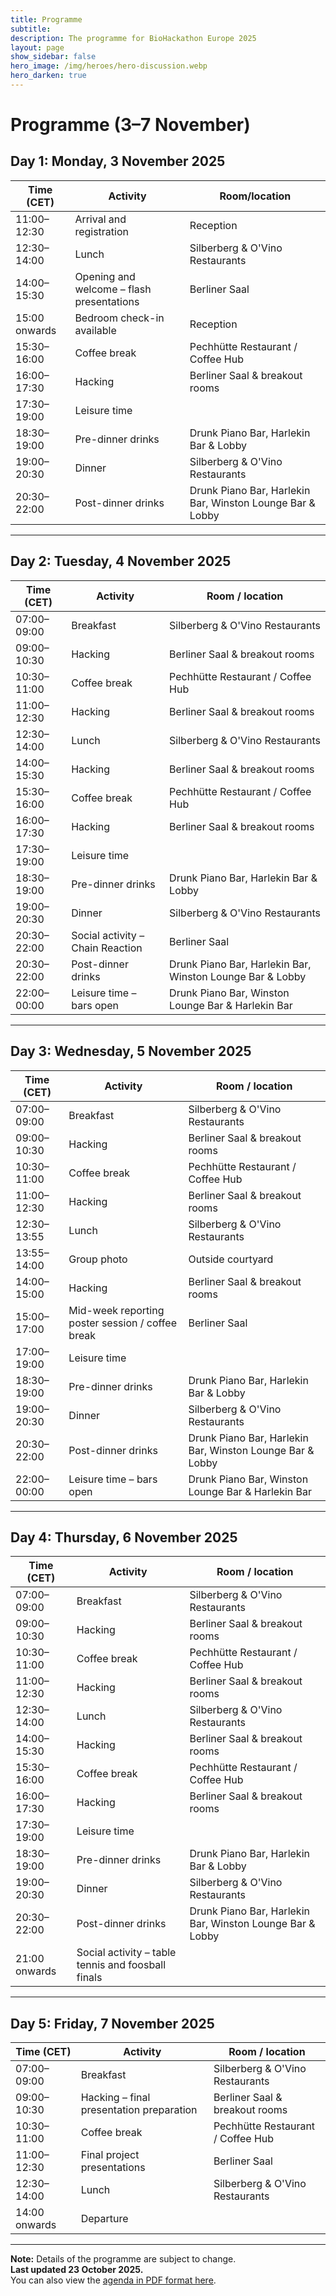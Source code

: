 ```yaml
---
title: Programme
subtitle:
description: The programme for BioHackathon Europe 2025
layout: page
show_sidebar: false
hero_image: /img/heroes/hero-discussion.webp
hero_darken: true
---
```


# Programme (3–7 November)

<h2>Day 1: Monday, 3 November 2025</h2>
<table>
  <thead><tr><th>Time (CET)</th><th>Activity</th><th>Room/location</th></tr></thead>
  <tbody>
    <tr><td>11:00–12:30</td><td>Arrival and registration</td><td>Reception</td></tr>
    <tr><td>12:30–14:00</td><td>Lunch</td><td>Silberberg &amp; O'Vino Restaurants</td></tr>
    <tr><td>14:00–15:30</td><td>Opening and welcome – flash presentations</td><td>Berliner Saal</td></tr>
    <tr><td>15:00 onwards</td><td>Bedroom check-in available</td><td>Reception</td></tr>
    <tr><td>15:30–16:00</td><td>Coffee break</td><td>Pechhütte Restaurant / Coffee Hub</td></tr>
    <tr><td>16:00–17:30</td><td>Hacking</td><td>Berliner Saal &amp; breakout rooms</td></tr>
    <tr><td>17:30–19:00</td><td>Leisure time</td><td></td></tr>
    <tr><td>18:30–19:00</td><td>Pre-dinner drinks</td><td>Drunk Piano Bar, Harlekin Bar &amp; Lobby</td></tr>
    <tr><td>19:00–20:30</td><td>Dinner</td><td>Silberberg &amp; O'Vino Restaurants</td></tr>
    <tr><td>20:30–22:00</td><td>Post-dinner drinks</td><td>Drunk Piano Bar, Harlekin Bar, Winston Lounge Bar &amp; Lobby</td></tr>
  </tbody>
</table>

---

<h2>Day 2: Tuesday, 4 November 2025</h2>
<table>
  <thead><tr><th>Time (CET)</th><th>Activity</th><th>Room / location</th></tr></thead>
  <tbody>
    <tr><td>07:00–09:00</td><td>Breakfast</td><td>Silberberg &amp; O'Vino Restaurants</td></tr>
    <tr><td>09:00–10:30</td><td>Hacking</td><td>Berliner Saal &amp; breakout rooms</td></tr>
    <tr><td>10:30–11:00</td><td>Coffee break</td><td>Pechhütte Restaurant / Coffee Hub</td></tr>
    <tr><td>11:00–12:30</td><td>Hacking</td><td>Berliner Saal &amp; breakout rooms</td></tr>
    <tr><td>12:30–14:00</td><td>Lunch</td><td>Silberberg &amp; O'Vino Restaurants</td></tr>
    <tr><td>14:00–15:30</td><td>Hacking</td><td>Berliner Saal &amp; breakout rooms</td></tr>
    <tr><td>15:30–16:00</td><td>Coffee break</td><td>Pechhütte Restaurant / Coffee Hub</td></tr>
    <tr><td>16:00–17:30</td><td>Hacking</td><td>Berliner Saal &amp; breakout rooms</td></tr>
    <tr><td>17:30–19:00</td><td>Leisure time</td><td></td></tr>
    <tr><td>18:30–19:00</td><td>Pre-dinner drinks</td><td>Drunk Piano Bar, Harlekin Bar &amp; Lobby</td></tr>
    <tr><td>19:00–20:30</td><td>Dinner</td><td>Silberberg &amp; O'Vino Restaurants</td></tr>
    <tr><td>20:30–22:00</td><td>Social activity – Chain Reaction</td><td>Berliner Saal</td></tr>
    <tr><td>20:30–22:00</td><td>Post-dinner drinks</td><td>Drunk Piano Bar, Harlekin Bar, Winston Lounge Bar &amp; Lobby</td></tr>
    <tr><td>22:00–00:00</td><td>Leisure time – bars open</td><td>Drunk Piano Bar, Winston Lounge Bar &amp; Harlekin Bar</td></tr>
  </tbody>
</table>

---

<h2>Day 3: Wednesday, 5 November 2025</h2>
<table>
  <thead><tr><th>Time (CET)</th><th>Activity</th><th>Room / location</th></tr></thead>
  <tbody>
    <tr><td>07:00–09:00</td><td>Breakfast</td><td>Silberberg &amp; O'Vino Restaurants</td></tr>
    <tr><td>09:00–10:30</td><td>Hacking</td><td>Berliner Saal &amp; breakout rooms</td></tr>
    <tr><td>10:30–11:00</td><td>Coffee break</td><td>Pechhütte Restaurant / Coffee Hub</td></tr>
    <tr><td>11:00–12:30</td><td>Hacking</td><td>Berliner Saal &amp; breakout rooms</td></tr>
    <tr><td>12:30–13:55</td><td>Lunch</td><td>Silberberg &amp; O'Vino Restaurants</td></tr>
    <tr><td>13:55–14:00</td><td>Group photo</td><td>Outside courtyard</td></tr>
    <tr><td>14:00–15:00</td><td>Hacking</td><td>Berliner Saal &amp; breakout rooms</td></tr>
    <tr><td>15:00–17:00</td><td>Mid-week reporting poster session / coffee break</td><td>Berliner Saal</td></tr>
    <tr><td>17:00–19:00</td><td>Leisure time</td><td></td></tr>
    <tr><td>18:30–19:00</td><td>Pre-dinner drinks</td><td>Drunk Piano Bar, Harlekin Bar &amp; Lobby</td></tr>
    <tr><td>19:00–20:30</td><td>Dinner</td><td>Silberberg &amp; O'Vino Restaurants</td></tr>
    <tr><td>20:30–22:00</td><td>Post-dinner drinks</td><td>Drunk Piano Bar, Harlekin Bar, Winston Lounge Bar &amp; Lobby</td></tr>
    <tr><td>22:00–00:00</td><td>Leisure time – bars open</td><td>Drunk Piano Bar, Winston Lounge Bar &amp; Harlekin Bar</td></tr>
  </tbody>
</table>

---

<h2>Day 4: Thursday, 6 November 2025</h2>
<table>
  <thead><tr><th>Time (CET)</th><th>Activity</th><th>Room / location</th></tr></thead>
  <tbody>
    <tr><td>07:00–09:00</td><td>Breakfast</td><td>Silberberg &amp; O'Vino Restaurants</td></tr>
    <tr><td>09:00–10:30</td><td>Hacking</td><td>Berliner Saal &amp; breakout rooms</td></tr>
    <tr><td>10:30–11:00</td><td>Coffee break</td><td>Pechhütte Restaurant / Coffee Hub</td></tr>
    <tr><td>11:00–12:30</td><td>Hacking</td><td>Berliner Saal &amp; breakout rooms</td></tr>
    <tr><td>12:30–14:00</td><td>Lunch</td><td>Silberberg &amp; O'Vino Restaurants</td></tr>
    <tr><td>14:00–15:30</td><td>Hacking</td><td>Berliner Saal &amp; breakout rooms</td></tr>
    <tr><td>15:30–16:00</td><td>Coffee break</td><td>Pechhütte Restaurant / Coffee Hub</td></tr>
    <tr><td>16:00–17:30</td><td>Hacking</td><td>Berliner Saal &amp; breakout rooms</td></tr>
    <tr><td>17:30–19:00</td><td>Leisure time</td><td></td></tr>
    <tr><td>18:30–19:00</td><td>Pre-dinner drinks</td><td>Drunk Piano Bar, Harlekin Bar &amp; Lobby</td></tr>
    <tr><td>19:00–20:30</td><td>Dinner</td><td>Silberberg &amp; O'Vino Restaurants</td></tr>
    <tr><td>20:30–22:00</td><td>Post-dinner drinks</td><td>Drunk Piano Bar, Harlekin Bar, Winston Lounge Bar &amp; Lobby</td></tr>
    <tr><td>21:00 onwards</td><td>Social activity – table tennis and foosball finals</td><td></td></tr>
  </tbody>
</table>

---

<h2>Day 5: Friday, 7 November 2025</h2>
<table>
  <thead><tr><th>Time (CET)</th><th>Activity</th><th>Room / location</th></tr></thead>
  <tbody>
    <tr><td>07:00–09:00</td><td>Breakfast</td><td>Silberberg &amp; O'Vino Restaurants</td></tr>
    <tr><td>09:00–10:30</td><td>Hacking – final presentation preparation</td><td>Berliner Saal &amp; breakout rooms</td></tr>
    <tr><td>10:30–11:00</td><td>Coffee break</td><td>Pechhütte Restaurant / Coffee Hub</td></tr>
    <tr><td>11:00–12:30</td><td>Final project presentations</td><td>Berliner Saal</td></tr>
    <tr><td>12:30–14:00</td><td>Lunch</td><td>Silberberg &amp; O'Vino Restaurants</td></tr>
    <tr><td>14:00 onwards</td><td>Departure</td><td></td></tr>
  </tbody>
</table>

---

**Note:** Details of the programme are subject to change.  
**Last updated 23 October 2025.**  
You can also view the <a href="/pdf/BH25%20programme_updated.pdf">agenda in PDF format here</a>.
